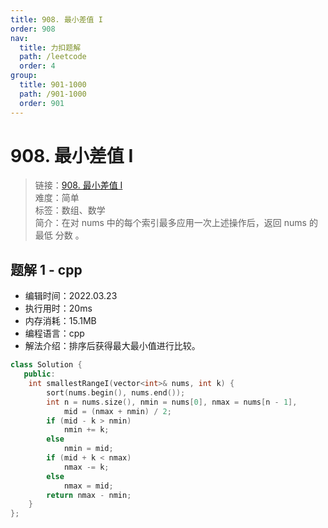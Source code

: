 ```yaml
---
title: 908. 最小差值 I
order: 908
nav:
  title: 力扣题解
  path: /leetcode
  order: 4
group:
  title: 901-1000
  path: /901-1000
  order: 901
---
```


# 908. 最小差值 I

> 链接：[908. 最小差值 I](https://leetcode-cn.com/problems/smallest-range-i/)  
> 难度：简单  
> 标签：数组、数学  
> 简介：在对 nums 中的每个索引最多应用一次上述操作后，返回 nums 的最低 分数 。

## 题解 1 - cpp

- 编辑时间：2022.03.23
- 执行用时：20ms
- 内存消耗：15.1MB
- 编程语言：cpp
- 解法介绍：排序后获得最大最小值进行比较。

```cpp
class Solution {
   public:
    int smallestRangeI(vector<int>& nums, int k) {
        sort(nums.begin(), nums.end());
        int n = nums.size(), nmin = nums[0], nmax = nums[n - 1],
            mid = (nmax + nmin) / 2;
        if (mid - k > nmin)
            nmin += k;
        else
            nmin = mid;
        if (mid + k < nmax)
            nmax -= k;
        else
            nmax = mid;
        return nmax - nmin;
    }
};
```
